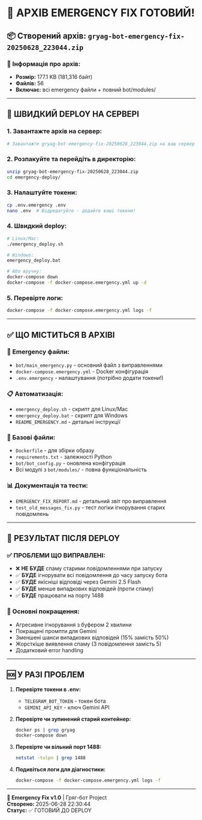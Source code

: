 # 🚨 АРХІВ EMERGENCY FIX ГОТОВИЙ!

## 📦 Створений архів: `gryag-bot-emergency-fix-20250628_223044.zip`

### 📏 Інформація про архів:
- **Розмір:** 177.1 KB (181,316 байт)
- **Файлів:** 56
- **Включає:** всі emergency файли + повний bot/modules/

---

## 🚀 ШВИДКИЙ DEPLOY НА СЕРВЕРІ

### 1. Завантажте архів на сервер:
```bash
# Завантажте gryag-bot-emergency-fix-20250628_223044.zip на ваш сервер
```

### 2. Розпакуйте та перейдіть в директорію:
```bash
unzip gryag-bot-emergency-fix-20250628_223044.zip
cd emergency-deploy/
```

### 3. Налаштуйте токени:
```bash
cp .env.emergency .env
nano .env  # Відредагуйте - додайте ваші токени!
```

### 4. Швидкий deploy:
```bash
# Linux/Mac:
./emergency_deploy.sh

# Windows:
emergency_deploy.bat

# Або вручну:
docker-compose down
docker-compose -f docker-compose.emergency.yml up -d
```

### 5. Перевірте логи:
```bash
docker-compose -f docker-compose.emergency.yml logs -f
```

---

## ✅ ЩО МІСТИТЬСЯ В АРХІВІ

### 🚨 Emergency файли:
- `bot/main_emergency.py` - основний файл з виправленнями
- `docker-compose.emergency.yml` - Docker конфігурація
- `.env.emergency` - налаштування (потрібно додати токени!)

### 📋 Автоматизація:
- `emergency_deploy.sh` - скрипт для Linux/Mac
- `emergency_deploy.bat` - скрипт для Windows
- `README_EMERGENCY.md` - детальні інструкції

### 🔧 Базові файли:
- `Dockerfile` - для збірки образу
- `requirements.txt` - залежності Python
- `bot/bot_config.py` - оновлена конфігурація
- Всі модулі з `bot/modules/` - повна функціональність

### 📊 Документація та тести:
- `EMERGENCY_FIX_REPORT.md` - детальний звіт про виправлення
- `test_old_messages_fix.py` - тест логіки ігнорування старих повідомлень

---

## 🎯 РЕЗУЛЬТАТ ПІСЛЯ DEPLOY

### ✅ ПРОБЛЕМИ ЩО ВИПРАВЛЕНІ:
- ❌ **НЕ БУДЕ** спаму старими повідомленнями при запуску
- ✅ **БУДЕ** ігнорувати всі повідомлення до часу запуску бота
- ✅ **БУДЕ** якісніші відповіді через Gemini 2.5 Flash
- ✅ **БУДЕ** менше випадкових відповідей (проти спаму)
- ✅ **БУДЕ** працювати на порту 1488

### 🔧 Основні покращення:
- Агресивне ігнорування з буфером 2 хвилини
- Покращені промпти для Gemini
- Зменшені шанси випадкових відповідей (15% замість 50%)
- Жорсткіше виявлення спаму (3 повідомлення замість 5)
- Додатковий error handling

---

## 🆘 У РАЗІ ПРОБЛЕМ

1. **Перевірте токени в .env:**
   - `TELEGRAM_BOT_TOKEN` - токен бота
   - `GEMINI_API_KEY` - ключ Gemini API

2. **Перевірте чи зупинений старий контейнер:**
   ```bash
   docker ps | grep gryag
   docker-compose down
   ```

3. **Перевірте чи вільний порт 1488:**
   ```bash
   netstat -tulpn | grep 1488
   ```

4. **Подивіться логи для діагностики:**
   ```bash
   docker-compose -f docker-compose.emergency.yml logs -f
   ```

---

**🚨 Emergency Fix v1.0** | Гряг-бот Project  
**Створено:** 2025-06-28 22:30:44  
**Статус:** ✅ ГОТОВИЙ ДО DEPLOY
